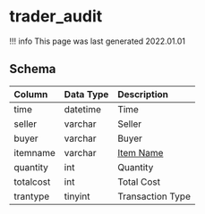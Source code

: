# trader_audit

!!! info
	This page was last generated 2022.01.01

## Schema

| Column | Data Type | Description |
| :--- | :--- | :--- |
| time | datetime | Time |
| seller | varchar | Seller |
| buyer | varchar | Buyer |
| itemname | varchar | [Item Name](../../schema/items/items.md) |
| quantity | int | Quantity |
| totalcost | int | Total Cost |
| trantype | tinyint | Transaction Type |

